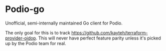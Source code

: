 # Podio-go

Unofficial, semi-internally maintained Go client for Podio.

The only goal for this is to track https://github.com/kayteh/terraform-provider-oidop. This will never have perfect feature parity unless it's picked up by the Podio team for real.

